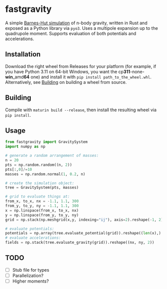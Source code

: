 # fastgravity
A simple [Barnes-Hut simulation](https://en.wikipedia.org/wiki/Barnes%E2%80%93Hut_simulation) of n-body gravity, written in Rust and exposed as a Python library via `pyo3`. Uses a multipole expansion up to the quadrupole moment. Supports evaluation of both potentials and accelerations.

## Installation
Download the right wheel from Releases for your platform (for example, if you have Python 3.11 on 64-bit Windows, you want the cp**311**-none-**win**_amd**64** one) and install it with `pip install path_to_the_wheel.whl`. Alternatively, see [Building](#building) on building a wheel from source. 

## Building
Compile with `maturin build --release`, then install the resulting wheel via `pip install`.

## Usage
```py
from fastgravity import GravitySystem
import numpy as np

# generate a random arrangement of masses:
n = 20
pts = np.random.random((n, 2))
pts[:,0]/=10
masses = np.random.normal(1, 0.2, n)

# create the simulation object:
tree = GravitySystem(pts, masses)

# grid to evaluate things at:
from_x, to_x, nx = -1.1, 1.1, 300
from_y, to_y, ny = -1.1, 1.1, 300
x = np.linspace(from_x, to_x, nx)
y = np.linspace(from_y, to_y, ny)
grid = np.stack(np.meshgrid(x,y, indexing="ij"), axis=2).reshape(-1, 2)

# evaluate potentials:
potentials = np.array(tree.evaluate_potential(grid)).reshape((len(x),) * 2)
# evaluate accelerations:
fields = np.stack(tree.evaluate_gravity(grid)).reshape((nx, ny, 2))
```

## TODO
- [ ] Stub file for types
- [ ] Parallelization?
- [ ] Higher moments?